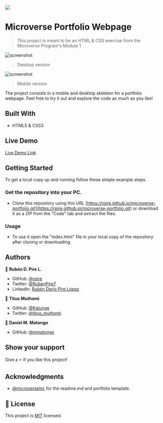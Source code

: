 ![](https://img.shields.io/badge/Microverse-blueviolet)

# Microverse Portfolio Webpage

> This project is meant to be an HTML & CSS exercise from the Microverse Program's Module 1.

![screenshot](./Media/desktop-screenshot.png)
> Desktop version

![screenshot](./Media/mobile-screenshot.png)
> Mobile version

The project consists in a mobile and desktop skeleton for a portfolio webpage. Feel free to try it out and explore the code as much as you like!


## Built With

- HTML5 & CSS3


## Live Demo

[Live Demo Link](https://livedemo.com)


## Getting Started

To get a local copy up and running follow these simple example steps.


### Get the repository into your PC.
- Clone this repository using this URL [https://rpire.github.io/microverse-portfolio.git](https://rpire.github.io/microverse-portfolio.git) or download it as a ZIP from the "Code" tab and extract the files.

### Usage
- To use it open the "index.html" file in your local copy of the repository after cloning or downloading.


## Authors

👤 **Rubén D. Pire L.**

- GitHub: [@rpire](https://github.com/rpire)
- Twitter: [@RubenPire7](https://twitter.com/RubenPire7)
- LinkedIn: [Rubén Darío Pire López](https://www.linkedin.com/in/rub%C3%A9n-dar%C3%ADo-pire-l%C3%B3pez-507111189/)


👤 **Titus Muthomi**

- GitHub: [@Kalunge](https://github.com/Kalunge)
- Twitter: [@titus_muthomi](https://twitter.com/titus_muthomi)


👤 **Daniel M. Matongo**

- GitHub: [@mmatongo](https://github.com/mmatongo)


## Show your support

Give a ⭐️ if you like this project!


## Acknowledgments

- [@microverseinc](https://github.com/microverseinc) for the readme.md and portfolio template.


## 📝 License

This project is [MIT](./MIT.md) licensed.
